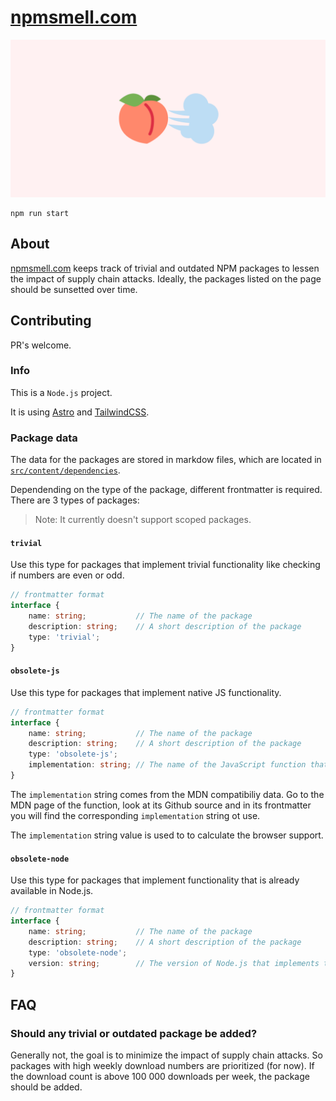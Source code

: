 # [npmsmell.com](https://npmsmell.com)

![public/og.png](public/og.png)

```
npm run start
```

## About

[npmsmell.com](https://npmsmell.com) keeps track of trivial and outdated NPM packages to lessen the impact of supply chain attacks. Ideally, the packages listed on the page should be sunsetted over time.

## Contributing

PR's welcome.

### Info

This is a `Node.js` project.

It is using [Astro](https://astro.build) and [TailwindCSS](https://tailwindcss.com/).

### Package data

The data for the packages are stored in markdow files, which are located in [`src/content/dependencies`](src/content/dependencies/).

Dependending on the type of the package, different frontmatter is required. There are 3 types of packages:

> Note: It currently doesn't support scoped packages.

#### `trivial`

Use this type for packages that implement trivial functionality like checking if numbers are even or odd.

```typescript title="Frontmatter"
// frontmatter format
interface {
    name: string;           // The name of the package
    description: string;    // A short description of the package
    type: 'trivial';
}
```

#### `obsolete-js`

Use this type for packages that implement native JS functionality.

```typescript title="Frontmatter"
// frontmatter format
interface {
    name: string;           // The name of the package
    description: string;    // A short description of the package
    type: 'obsolete-js';
    implementation: string; // The name of the JavaScript function that implements the functionality
}
```

The `implementation` string comes from the MDN compatibiliy data. Go to the MDN page of the function, look at its Github source and in its frontmatter you will find the corresponding `implementation` string ot use.

The `implementation` string value is used to to calculate the browser support.

#### `obsolete-node`

Use this type for packages that implement functionality that is already available in Node.js.

```typescript title="Frontmatter"
// frontmatter format
interface {
    name: string;           // The name of the package
    description: string;    // A short description of the package
    type: 'obsolete-node';
    version: string;        // The version of Node.js that implements the functionality
}
```

## FAQ

### Should any trivial or outdated package be added?

Generally not, the goal is to minimize the impact of supply chain attacks. So packages with high weekly download numbers are prioritized (for now). If the download count is above 100 000 downloads per week, the package should be added.
